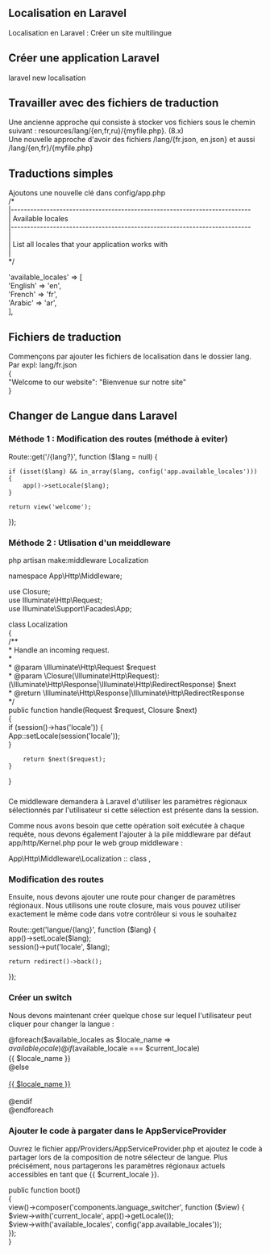 ## Localisation en Laravel
Localisation en Laravel : Créer un site multilingue  
  
## Créer une application Laravel
laravel new localisation  
  
## Travailler avec des fichiers de traduction
Une ancienne approche qui consiste à stocker vos fichiers sous le chemin suivant : resources/lang/{en,fr,ru}/{myfile.php}. (8.x)  
Une nouvelle approche d'avoir des fichiers /lang/{fr.json, en.json} et aussi /lang/{en,fr}/{myfile.php}  
  
## Traductions simples
Ajoutons une nouvelle clé dans config/app.php  
/*  
|--------------------------------------------------------------------------  
| Available locales  
|--------------------------------------------------------------------------  
|  
| List all locales that your application works with  
|  
*/  
  
'available_locales' => [  
  'English' => 'en',  
  'French' => 'fr',  
  'Arabic' => 'ar',  
],  
  
## Fichiers de traduction
Commençons par ajouter les fichiers de localisation dans le dossier lang.  
Par expl: lang/fr.json  
{  
  "Welcome to our website": "Bienvenue sur notre site"  
}  
  
## Changer de Langue dans Laravel
  
### Méthode 1 : Modification des routes (méthode à eviter)
Route::get('/{lang?}', function ($lang = null) {  
  
    if (isset($lang) && in_array($lang, config('app.available_locales'))) {  
        app()->setLocale($lang);  
    }  
  
    return view('welcome');  
});  
  
### Méthode 2 : Utlisation d'un meiddleware
php artisan make:middleware Localization  
  
namespace App\Http\Middleware;  
  
use Closure;  
use Illuminate\Http\Request;  
use Illuminate\Support\Facades\App;  
  
class Localization  
{  
    /**   
     * Handle an incoming request.  
     *  
     * @param  \Illuminate\Http\Request  $request  
     * @param  \Closure(\Illuminate\Http\Request): (\Illuminate\Http\Response|\Illuminate\Http\RedirectResponse)  $next  
     * @return \Illuminate\Http\Response|\Illuminate\Http\RedirectResponse  
     */  
    public function handle(Request $request, Closure $next)  
    {  
        if (session()->has('locale')) {  
            App::setLocale(session('locale'));  
        }  
  
        return $next($request);  
    }  
}  
  
### 
Ce middleware demandera à Laravel d'utiliser les paramètres régionaux sélectionnés par l'utilisateur si cette sélection est présente dans la session.  
  
Comme nous avons besoin que cette opération soit exécutée à chaque requête, nous devons également l'ajouter à la pile middleware par défaut app/http/Kernel.php pour le web group middleware :  
  
App\Http\Middleware\Localization :: class ,  
  
### Modification des routes  
Ensuite, nous devons ajouter une route pour changer de paramètres régionaux. Nous utilisons une route closure, mais vous pouvez utiliser exactement le même code dans votre   contrôleur si vous le souhaitez  
  
Route::get('langue/{lang}', function ($lang) {  
    app()->setLocale($lang);  
    session()->put('locale', $lang);  
  
    return redirect()->back();  
});  
  
### Créer un switch
Nous devons maintenant créer quelque chose sur lequel l'utilisateur peut cliquer pour changer la langue :  
  
@foreach($available_locales as $locale_name => $available_locale)  
        @if($available_locale === $current_locale)  
            <span class="ml-2 mr-2 text-gray-700">{{ $locale_name }}</span>  
        @else  
            <a class="ml-1 underline ml-2 mr-2" href="langue/{{ $available_locale }}">  
                <span>{{ $locale_name }}</span>  
            </a>  
        @endif  
    @endforeach  

### Ajouter le code à pargater dans le AppServiceProvider 
Ouvrez le fichier app/Providers/AppServiceProvider.php et ajoutez le code à partager lors de la composition de notre sélecteur de langue. Plus précisément, nous partagerons les paramètres régionaux actuels accessibles en tant que {{ $current_locale }}.  

public function boot()  
    {  
        view()->composer('components.language_switcher', function ($view) {  
            $view->with('current_locale', app()->getLocale());  
            $view->with('available_locales', config('app.available_locales'));  
        });  
    }  
